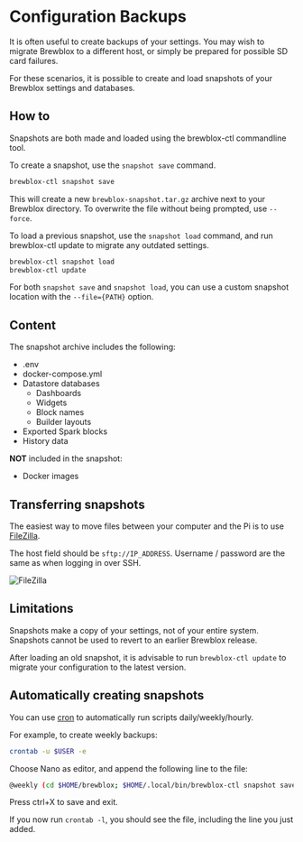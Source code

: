 # Configuration Backups

It is often useful to create backups of your settings. You may wish to migrate Brewblox to a different host, or simply be prepared for possible SD card failures.

For these scenarios, it is possible to create and load snapshots of your Brewblox settings and databases.

## How to

Snapshots are both made and loaded using the brewblox-ctl commandline tool.

To create a snapshot, use the `snapshot save` command.

```sh
brewblox-ctl snapshot save
```

This will create a new `brewblox-snapshot.tar.gz` archive next to your Brewblox directory.
To overwrite the file without being prompted, use `--force`.

To load a previous snapshot, use the `snapshot load` command,
and run brewblox-ctl update to migrate any outdated settings.

```sh
brewblox-ctl snapshot load
brewblox-ctl update
```

For both `snapshot save` and `snapshot load`, you can use a custom snapshot location with the `--file={PATH}` option.

## Content

The snapshot archive includes the following:

- .env
- docker-compose.yml
- Datastore databases
  - Dashboards
  - Widgets
  - Block names
  - Builder layouts
- Exported Spark blocks
- History data

**NOT** included in the snapshot:

- Docker images

## Transferring snapshots

The easiest way to move files between your computer and the Pi is to use [FileZilla](https://filezilla-project.org/).

The host field should be `sftp://IP_ADDRESS`. Username / password are the same as when logging in over SSH.

![FileZilla](../images/filezilla.png)

## Limitations

Snapshots make a copy of your settings, not of your entire system. Snapshots cannot be used to revert to an earlier Brewblox release.

After loading an old snapshot, it is advisable to run `brewblox-ctl update` to migrate your configuration to the latest version.

## Automatically creating snapshots

You can use [cron](https://ostechnix.com/a-beginners-guide-to-cron-jobs/) to automatically run scripts daily/weekly/hourly.

For example, to create weekly backups:

```sh
crontab -u $USER -e
```

Choose Nano as editor, and append the following line to the file:

```sh
@weekly (cd $HOME/brewblox; $HOME/.local/bin/brewblox-ctl snapshot save --force)
```

Press ctrl+X to save and exit.

If you now run `crontab -l`, you should see the file, including the line you just added.
